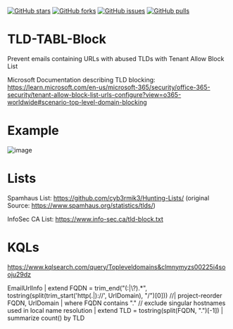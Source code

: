 [![GitHub stars](https://img.shields.io/github/stars/jkerai1/TLD-TABL-Block?style=flat-square)](https://github.com/jkerai1/TLD-TABL-Block/stargazers)
[![GitHub forks](https://img.shields.io/github/forks/jkerai1/TLD-TABL-Block?style=flat-square)](https://github.com/jkerai1/TLD-TABL-Block/network)
[![GitHub issues](https://img.shields.io/github/issues/jkerai1/TLD-TABL-Block?style=flat-square)](https://github.com/jkerai1/TLD-TABL-Block/issues)
[![GitHub pulls](https://img.shields.io/github/issues-pr/jkerai1/TLD-TABL-Block?style=flat-square)](https://github.com/jkerai1/TLD-TABL-Block/pulls)
# TLD-TABL-Block
Prevent emails containing URLs with abused TLDs with Tenant Allow Block List

Microsoft Documentation describing TLD blocking:  
https://learn.microsoft.com/en-us/microsoft-365/security/office-365-security/tenant-allow-block-list-urls-configure?view=o365-worldwide#scenario-top-level-domain-blocking  

# Example  

![image](https://github.com/jkerai1/TLD-TABL-Block/assets/55988027/e1e82995-ff6d-4942-998c-e2b2594efe38)


# Lists  

Spamhaus List: https://github.com/cyb3rmik3/Hunting-Lists/  (original Source: https://www.spamhaus.org/statistics/tlds/)  

InfoSec CA List: https://www.info-sec.ca/tld-block.txt


# KQLs  

https://www.kqlsearch.com/query/Topleveldomains&clmnymyzs00225i4sooju29dz

EmailUrlInfo
| extend FQDN = trim_end("(:|\\?).*", tostring(split(trim_start('http(.|)://', UrlDomain), "/")[0]))
//| project-reorder FQDN, UrlDomain
| where FQDN contains "."  // exclude singular hostnames used in local name resolution
| extend TLD = tostring(split(FQDN, ".")[-1])
| summarize count() by TLD
